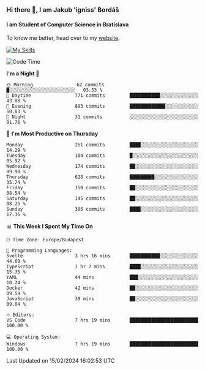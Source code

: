 ### Hi there 👋, I am Jakub 'igniss' Bordáš

#### I am Student of Computer Science in Bratislava
To know me better, head over to my [website](https://bordas.sk).

[![My Skills](https://skillicons.dev/icons?i=js,html,css,figma,svelte,java,kotlin,python,postgresql,typescript,nest,nodejs)](https://bordas.sk)


<!--START_SECTION:waka-->
![Code Time](http://img.shields.io/badge/Code%20Time-1%2C407%20hrs%2057%20mins-blue)

**I'm a Night 🦉** 

```text
🌞 Morning                62 commits          █░░░░░░░░░░░░░░░░░░░░░░░░   03.53 % 
🌆 Daytime                771 commits         ███████████░░░░░░░░░░░░░░   43.88 % 
🌃 Evening                893 commits         █████████████░░░░░░░░░░░░   50.83 % 
🌙 Night                  31 commits          ░░░░░░░░░░░░░░░░░░░░░░░░░   01.76 % 
```
📅 **I'm Most Productive on Thursday** 

```text
Monday                   251 commits         ████░░░░░░░░░░░░░░░░░░░░░   14.29 % 
Tuesday                  104 commits         █░░░░░░░░░░░░░░░░░░░░░░░░   05.92 % 
Wednesday                174 commits         ██░░░░░░░░░░░░░░░░░░░░░░░   09.90 % 
Thursday                 628 commits         █████████░░░░░░░░░░░░░░░░   35.74 % 
Friday                   150 commits         ██░░░░░░░░░░░░░░░░░░░░░░░   08.54 % 
Saturday                 145 commits         ██░░░░░░░░░░░░░░░░░░░░░░░   08.25 % 
Sunday                   305 commits         ████░░░░░░░░░░░░░░░░░░░░░   17.36 % 
```


📊 **This Week I Spent My Time On** 

```text
🕑︎ Time Zone: Europe/Budapest

💬 Programming Languages: 
Svelte                   3 hrs 16 mins       ███████████░░░░░░░░░░░░░░   44.69 % 
TypeScript               1 hr 7 mins         ████░░░░░░░░░░░░░░░░░░░░░   15.35 % 
YAML                     44 mins             ███░░░░░░░░░░░░░░░░░░░░░░   10.24 % 
Docker                   42 mins             ██░░░░░░░░░░░░░░░░░░░░░░░   09.59 % 
JavaScript               39 mins             ██░░░░░░░░░░░░░░░░░░░░░░░   09.04 % 

🔥 Editors: 
VS Code                  7 hrs 19 mins       █████████████████████████   100.00 % 

💻 Operating System: 
Windows                  7 hrs 19 mins       █████████████████████████   100.00 % 
```


 Last Updated on 15/02/2024 16:02:53 UTC
<!--END_SECTION:waka-->
